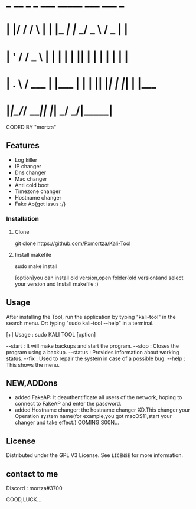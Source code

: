 # _  __    _    _     ___   _____ ___   ___  _
# | |/ /   / \  | |   |_ _| |_   _/ _ \ / _ \| |
# | ' /   / _ \ | |    | |    | || | | | | | | |
# | . \  / ___ \| |___ | |    | || |_| | |_| | |___
# |_|\_\/_/   \_\_____|___|   |_| \___/ \___/|_____|


<!-->CODED BY "mortza"
<!--The Base Tool Of The Kali-Linox-->
<!--version 0.1 -->


## Features

 * Log killer
 * IP changer
 * Dns changer
 * Mac changer
 * Anti cold boot
 * Timezone changer
 * Hostname changer
 * Fake Ap{got issus :/}
 
### Installation

1. Clone 
 
   git clone https://github.com/Pxmortza/Kali-Tool

2. Install makefile
 
   sudo make install

   [option]you can install old version,open folder{old version}and select your version and Install makefile :)


## Usage
 After installing the Tool, run the application by typing "kali-tool"  in the search menu.
  Or:
 typing "sudo kali-tool --help" in a terminal.

   
[+] Usage : sudo KALI TOOL [option]

 --start  :   It will make backups and start the program.
 --stop   :   Closes the program using a backup.
 --status :   Provides information about working status.
 --fix    :   Used to repair the system in case of a possible bug.
 --help   :   This shows the menu.
   

## NEW,ADDons
* added FakeAP: It deauthentificate all users of the network, hoping to connect to FakeAP and enter the password.
* added Hostname changer: the hostname changer XD.This changer your Operation system name(for example,you got macOS11,start your changer and take effect.)
COMING S00N...


 ## License

Distributed under the GPL V3 License. See `LICENSE` for more information.

## contact to me
Discord : mortza#3700


GOOD,LUCK...

